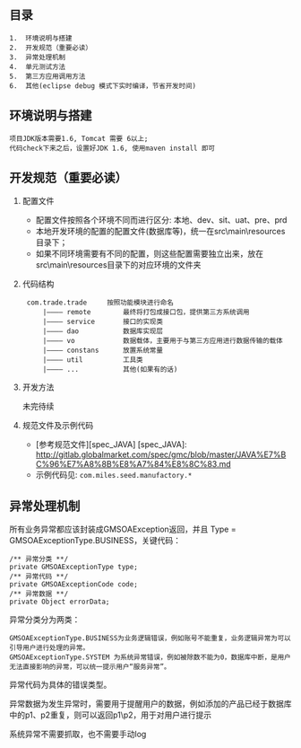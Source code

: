## 目录
	1.  环境说明与搭建
	2.  开发规范（重要必读）
	3.  异常处理机制
	4.  单元测试方法
	5.  第三方应用调用方法
	6.  其他(eclipse debug 模式下实时编译，节省开发时间)

## 环境说明与搭建
	项目JDK版本需要1.6, Tomcat 需要 6以上;
	代码check下来之后，设置好JDK 1.6, 使用maven install 即可

## 开发规范（重要必读）
1. 配置文件

	- 配置文件按照各个环境不同而进行区分: 本地、dev、sit、uat、pre、prd
	- 本地开发环境的配置的配置文件(数据库等)，统一在src\main\resources目录下；
	- 如果不同环境需要有不同的配置，则这些配置需要独立出来，放在src\main\resources目录下的对应环境的文件夹

2. 代码结构

		com.trade.trade		按照功能模块进行命名
			|———— remote		最终将打包成接口包，提供第三方系统调用
			|———— service		接口的实现类
			|———— dao			数据库实现层
			|———— vo			数据载体，主要用于与第三方应用进行数据传输的载体
			|———— constans		放置系统常量
			|———— util			工具类
			|———— ...			其他(如果有的话)

3. 开发方法

	未完待续

4. 规范文件及示例代码
  
	- [参考规范文件][spec_JAVA]
[spec_JAVA]: http://gitlab.globalmarket.com/spec/gmc/blob/master/JAVA%E7%BC%96%E7%A8%8B%E8%A7%84%E8%8C%83.md
	- 示例代码见: `com.miles.seed.manufactory.*`

	

## 异常处理机制

所有业务异常都应该封装成GMSOAException返回，并且 Type = GMSOAExceptionType.BUSINESS，关键代码：

	/** 异常分类 **/
	private GMSOAExceptionType type;
	/** 异常代码 **/
	private GMSOAExceptionCode code;
	/** 异常数据 **/
	private Object errorData;

异常分类分为两类：
	
	GMSOAExceptionType.BUSINESS为业务逻辑错误，例如账号不能重复，业务逻辑异常为可以引导用户进行处理的异常。
	GMSOAExceptionType.SYSTEM 为系统异常错误，例如被除数不能为0，数据库中断，是用户无法直接影响的异常，可以统一提示用户“服务异常”。

异常代码为具体的错误类型。

异常数据为发生异常时，需要用于提醒用户的数据，例如添加的产品已经于数据库中的p1、p2重复，则可以返回p1\p2，用于对用户进行提示

系统异常不需要抓取，也不需要手动log